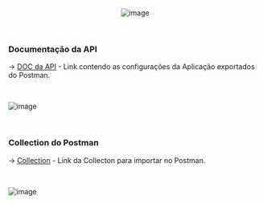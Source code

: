 <div align=center>
<br>

![image](https://user-images.githubusercontent.com/60848932/119080814-27aec280-b9d1-11eb-8c38-6bbbddac878b.png)

</div><br>


###  **Documentação da API**


&rarr; <a href="https://documenter.getpostman.com/view/13491037/TzRa8Qep#d08ae692-b994-4655-9927-ed65bdabce3e"> DOC da API</a> - Link contendo as configurações da Aplicação exportados do Postman.

<br>

![image](https://user-images.githubusercontent.com/60848932/119080529-9f302200-b9d0-11eb-99af-8e0b57849a5a.png)

<br>

###  **Collection do Postman**


&rarr; <a href="https://www.getpostman.com/collections/e0f15b113b6b5b2cf1f6"> Collection</a> - Link da Collecton para importar no Postman.

<br>

![image](https://user-images.githubusercontent.com/60848932/119080376-55dfd280-b9d0-11eb-9179-5b75f00977ee.png)

<br>